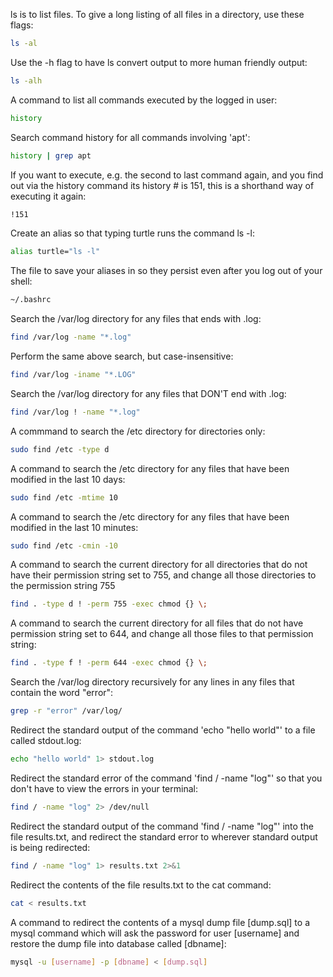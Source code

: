 ls is to list files. To give a long listing of all files 
in a directory, use these flags:
```bash
ls -al
```
Use the -h flag to have ls convert output to more human
friendly output:
```bash	
ls -alh
```
A command to list all commands executed by the logged in user:
```bash
history
```
Search command history for all commands involving 'apt':
```bash
history | grep apt
```
If you want to execute, e.g. the second to last command again, and
you find out via the history command its history # is 151, this is 
a shorthand way of executing it again:
```bash
!151 
```
Create an alias so that typing turtle runs the command ls -l:
```bash
alias turtle="ls -l"
```
The file to save your aliases in so they persist even after you
log out of your shell:
```bash
~/.bashrc
```
Search the /var/log directory for any files that ends with .log:
```bash
find /var/log -name "*.log"
```
Perform the same above search, but case-insensitive:
```bash
find /var/log -iname "*.LOG"
```
Search the /var/log directory for any files that DON'T end with .log:
```bash
find /var/log ! -name "*.log"
```
A commmand to search the /etc directory for directories only:
```bash
sudo find /etc -type d
```
A command to search the /etc directory for any files that have been 
modified in the last 10 days:
```bash
sudo find /etc -mtime 10
```
A command to search the /etc directory for any files that have been 
modified in the last 10 minutes:
```bash
sudo find /etc -cmin -10
```
A command to search the current directory for all directories that do not
have their permission string set to 755, and change all those directories 
to the permission string 755
```bash
find . -type d ! -perm 755 -exec chmod {} \;
```
A command to search the current directory for all files that do not
have permission string set to 644, and change all those files to 
that permission string:
```bash
find . -type f ! -perm 644 -exec chmod {} \;
```
Search the /var/log directory recursively for any lines in any files that 
contain the word "error":
```bash
grep -r "error" /var/log/
```
Redirect the standard output of the command 'echo "hello world"' to 
a file called stdout.log:
```bash
echo "hello world" 1> stdout.log
```
Redirect the standard error of the command 'find / -name "log"' so that you don't 
have to view the errors in your terminal:
```bash
find / -name "log" 2> /dev/null
```
Redirect the standard output of the command 'find / -name "log"' into the 
file results.txt, and redirect the standard error to wherever standard output 
is being redirected:
```bash
find / -name "log" 1> results.txt 2>&1
```
Redirect the contents of the file results.txt to the cat command:
```bash
cat < results.txt
```
A command to redirect the contents of a mysql dump file [dump.sql] to a mysql command
which will ask the password for user [username] and restore the dump file 
into database called [dbname]:
```bash
mysql -u [username] -p [dbname] < [dump.sql]
```

